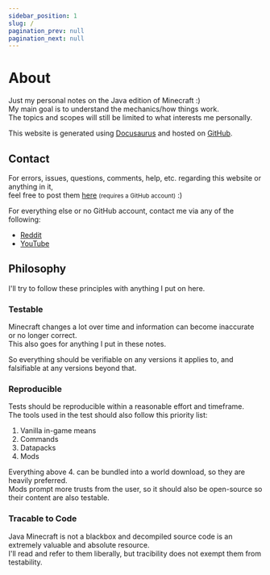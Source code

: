 ```yaml
---
sidebar_position: 1
slug: /
pagination_prev: null
pagination_next: null
---
```


# About

Just my personal notes on the Java edition of Minecraft :)  
My main goal is to understand the mechanics/how things work.  
The topics and scopes will still be limited to what interests me personally.

This website is generated using [Docusaurus](https://docusaurus.io/) and
hosted on [GitHub](https://pages.github.com/).

## Contact

For errors, issues, questions, comments, help, etc. regarding this website or anything in it,  
feel free to post them [here](https://github.com/WaterGenie3/minecraft-notes/issues/new)
<small>(requires a GitHub account)</small> :)

For everything else or no GitHub account, contact me via any of the following:

- [Reddit](https://www.reddit.com/user/WaterGenie3/)
- [YouTube](https://www.youtube.com/@WaterGenie3)

## Philosophy

I'll try to follow these principles with anything I put on here.

### Testable

Minecraft changes a lot over time and information can become inaccurate or no longer correct.  
This also goes for anything I put in these notes.

So everything should be verifiable on any versions it applies to,
and falsifiable at any versions beyond that.

### Reproducible

Tests should be reproducible within a reasonable effort and timeframe.  
The tools used in the test should also follow this priority list:

1. Vanilla in-game means
2. Commands
3. Datapacks
4. Mods

Everything above 4. can be bundled into a world download, so they are heavily preferred.  
Mods prompt more trusts from the user, so it should also be open-source so their content are also testable.

### Tracable to Code

Java Minecraft is not a blackbox and decompiled source code is an extremely valuable and absolute resource.  
I'll read and refer to them liberally,
but tracibility does not exempt them from testability.
